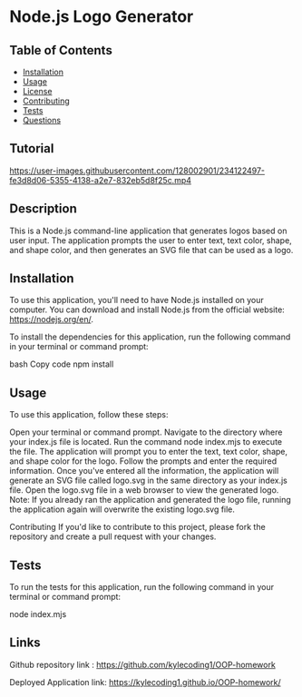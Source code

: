 # Node.js Logo Generator

## Table of Contents

- [Installation](#installation)
- [Usage](#usage)
- [License](#license)
- [Contributing](#contributing)
- [Tests](#tests)
- [Questions](#questions)

## Tutorial
https://user-images.githubusercontent.com/128002901/234122497-fe3d8d06-5355-4138-a2e7-832eb5d8f25c.mp4

## Description
This is a Node.js command-line application that generates logos based on user input. The application prompts the user to enter text, text color, shape, and shape color, and then generates an SVG file that can be used as a logo.


## Installation
To use this application, you'll need to have Node.js installed on your computer. You can download and install Node.js from the official website: https://nodejs.org/en/.

To install the dependencies for this application, run the following command in your terminal or command prompt:

bash
Copy code
npm install

## Usage
To use this application, follow these steps:

Open your terminal or command prompt.
Navigate to the directory where your index.js file is located.
Run the command node index.mjs to execute the file.
The application will prompt you to enter the text, text color, shape, and shape color for the logo. Follow the prompts and enter the required information.
Once you've entered all the information, the application will generate an SVG file called logo.svg in the same directory as your index.js file.
Open the logo.svg file in a web browser to view the generated logo.
Note: If you already ran the application and generated the logo file, running the application again will overwrite the existing logo.svg file.



Contributing
If you'd like to contribute to this project, please fork the repository and create a pull request with your changes.

## Tests
To run the tests for this application, run the following command in your terminal or command prompt:  

node index.mjs

## Links 
Github repository link : https://github.com/kylecoding1/OOP-homework

Deployed Application link: https://kylecoding1.github.io/OOP-homework/
